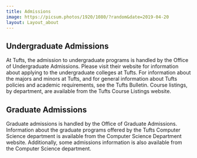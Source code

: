 ```yaml
---
title: Admissions
image: https://picsum.photos/1920/1080/?random&date=2019-04-20
layout: Layout_about
---
```


## Undergraduate Admissions
At Tufts, the admission to undergraduate programs is handled by the Office of Undergraduate Admissions. Please visit their website for information about applying to the undergraduate colleges at Tufts. For information about the majors and minors at Tufts, and for general information about Tufts policies and academic requirements, see the Tufts Bulletin. Course listings, by department, are available from the Tufts Course Listings website.

## Graduate Admissions
Graduate admissions is handled by the Office of Graduate Admissions. Information about the graduate programs offered by the Tufts Computer Science department is available from the Computer Science Department website. Additionally, some admissions information is also available from the Computer Science department.